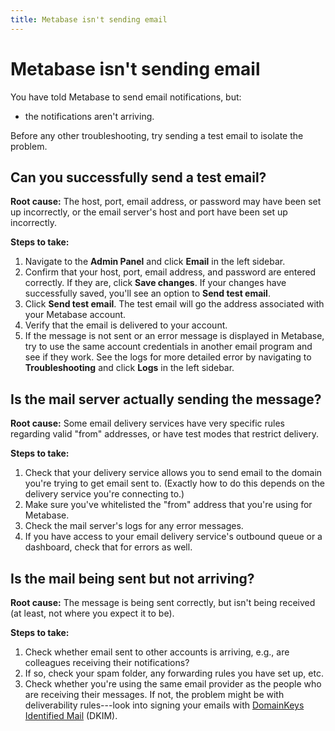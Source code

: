 ```yaml
---
title: Metabase isn't sending email
---
```


# Metabase isn't sending email

You have told Metabase to send email notifications, but:

- the notifications aren't arriving.

Before any other troubleshooting, try sending a test email to isolate the problem. 

## Can you successfully send a test email?

**Root cause:** The host, port, email address, or password may have been set up incorrectly, or the email server's host and port have been set up incorrectly.

**Steps to take:**

1. Navigate to the __Admin Panel__ and click __Email__ in the left sidebar. 
2. Confirm that your host, port, email address, and password are entered correctly. If they are, click __Save changes__. If your changes have successfully saved, you'll see an option to __Send test email__.
3. Click __Send test email__. The test email will go the address associated with your Metabase account.
4. Verify that the email is delivered to your account.
5. If the message is not sent or an error message is displayed in Metabase, try to use the same account credentials in another email program and see if they work. See the logs for more detailed error by navigating to __Troubleshooting__ and click __Logs__ in the left sidebar.

## Is the mail server actually sending the message?

**Root cause:** Some email delivery services have very specific rules regarding valid "from" addresses, or have test modes that restrict delivery.

**Steps to take:**

1. Check that your delivery service allows you to send email to the domain you're trying to get email sent to. (Exactly how to do this depends on the delivery service you're connecting to.)
2. Make sure you've whitelisted the "from" address that you're using for Metabase.
3. Check the mail server's logs for any error messages.
4. If you have access to your email delivery service's outbound queue or a dashboard, check that for errors as well. 

## Is the mail being sent but not arriving?

**Root cause:** The message is being sent correctly, but isn't being received (at least, not where you expect it to be).

**Steps to take:**

1. Check whether email sent to other accounts is arriving, e.g., are colleagues receiving their notifications?
2. If so, check your spam folder, any forwarding rules you have set up, etc.
3. Check whether you're using the same email provider as the people who are receiving their messages. If not, the problem might be with deliverability rules---look into signing your emails with [DomainKeys Identified Mail][dkim] (DKIM).

[bugs]: ./bugs.html
[dkim]: https://en.wikipedia.org/wiki/DomainKeys_Identified_Mail
[office-365-bug]: https://github.com/metabase/metabase/issues/4272